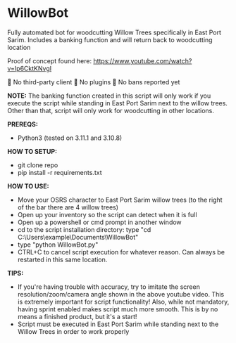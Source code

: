 # WillowBot
Fully automated bot for woodcutting Willow Trees specifically in East Port Sarim. Includes a banking function and will return back to woodcutting location

Proof of concept found here:
https://www.youtube.com/watch?v=Ip6CktKNvgI


🚫 No third-party client
🚫 No plugins
🚫 No bans reported yet

**NOTE:** 
The banking function created in this script will only work if you execute the script while standing in East Port Sarim next to the willow trees. Other than that, script will only work for woodcutting in other locations.

**PREREQS:**
- Python3 (tested on 3.11.1 and 3.10.8)

**HOW TO SETUP:**
- git clone repo
- pip install -r requirements.txt

**HOW TO USE:**
- Move your OSRS character to East Port Sarim willow trees (to the right of the bar there are 4 willow trees)
- Open up your inventory so the script can detect when it is full
- Open up a powershell or cmd prompt in another window
- cd to the script installation directory: type "cd C:\Users\example\Documents\WillowBot\"
- type "python WillowBot.py"
- CTRL+C to cancel script execution for whatever reason. Can always be restarted in this same location.

**TIPS:**
- If you're having trouble with accuracy, try to imitate the screen resolution/zoom/camera angle shown in the above youtube video. This is extremely important for script functionality! Also, while not mandatory, having sprint enabled makes script much more smooth. This is by no means a finished product, but it's a start!
- Script must be executed in East Port Sarim while standing next to the Willow Trees in order to work properly
